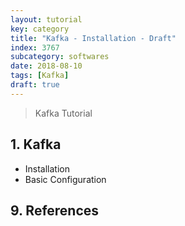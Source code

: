 ```yaml
---
layout: tutorial
key: category
title: "Kafka - Installation - Draft"
index: 3767
subcategory: softwares
date: 2018-08-10
tags: [Kafka]
draft: true
---
```


> Kafka Tutorial

## 1. Kafka
* Installation
* Basic Configuration


## 9. References
